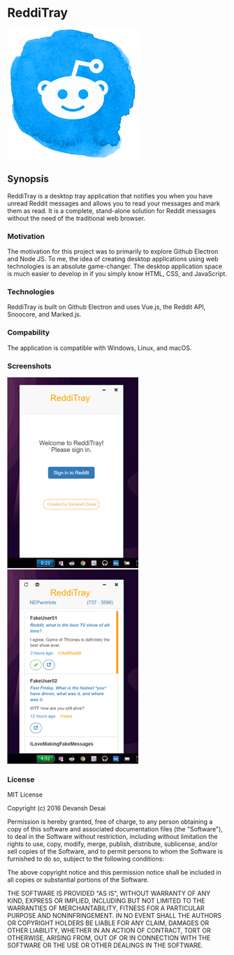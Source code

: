 # ReddiTray

<img src="https://raw.githubusercontent.com/devanshdesai/ReddiTray/master/src/img/ReddiTray.png" width="300px">

## Synopsis
ReddiTray is a desktop tray application that notifies you when you have unread Reddit messages and allows you to read your messages and mark them as read. It is a complete, stand-alone solution for Reddit messages without the need of the traditional web browser.


### Motivation
The motivation for this project was to primarily to explore Github Electron and Node JS. To me, the idea of creating desktop applications using web technologies is an absolute game-changer. The desktop application space is much easier to develop in if you simply know HTML, CSS, and JavaScript.


### Technologies
ReddiTray is built on Github Electron and uses Vue.js, the Reddit API, Snoocore, and Marked.js.


### Compability
The application is compatible with Windows, Linux, and macOS.


### Screenshots

<img src="https://raw.githubusercontent.com/devanshdesai/ReddiTray/master/src/img/screenshot01.png" width="300px">
<img src="https://raw.githubusercontent.com/devanshdesai/ReddiTray/master/src/img/screenshot02.png" width="300px">


### License
MIT License

Copyright (c) 2016 Devansh Desai

Permission is hereby granted, free of charge, to any person obtaining a copy
of this software and associated documentation files (the "Software"), to deal
in the Software without restriction, including without limitation the rights
to use, copy, modify, merge, publish, distribute, sublicense, and/or sell
copies of the Software, and to permit persons to whom the Software is
furnished to do so, subject to the following conditions:

The above copyright notice and this permission notice shall be included in all
copies or substantial portions of the Software.

THE SOFTWARE IS PROVIDED "AS IS", WITHOUT WARRANTY OF ANY KIND, EXPRESS OR
IMPLIED, INCLUDING BUT NOT LIMITED TO THE WARRANTIES OF MERCHANTABILITY,
FITNESS FOR A PARTICULAR PURPOSE AND NONINFRINGEMENT. IN NO EVENT SHALL THE
AUTHORS OR COPYRIGHT HOLDERS BE LIABLE FOR ANY CLAIM, DAMAGES OR OTHER
LIABILITY, WHETHER IN AN ACTION OF CONTRACT, TORT OR OTHERWISE, ARISING FROM,
OUT OF OR IN CONNECTION WITH THE SOFTWARE OR THE USE OR OTHER DEALINGS IN THE
SOFTWARE.
